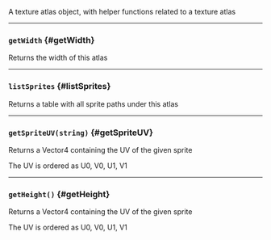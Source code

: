 A texture atlas object, with helper functions related to a texture atlas

---

### `getWidth` {#getWidth}

Returns the width of this atlas

---

### `listSprites` {#listSprites}

Returns a table with all sprite paths under this atlas

---

### `getSpriteUV(string)` {#getSpriteUV}

Returns a Vector4 containing the UV of the given sprite

The UV is ordered as U0, V0, U1, V1

---

### `getHeight()` {#getHeight}

Returns a Vector4 containing the UV of the given sprite

The UV is ordered as U0, V0, U1, V1

